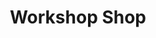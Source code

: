 ---
title: Workshop Shop
cascade:
  draft: false
  outputs:
    - HTML
    - JSON
menu: 
  main:
    name: Shop
    weight: 2
---